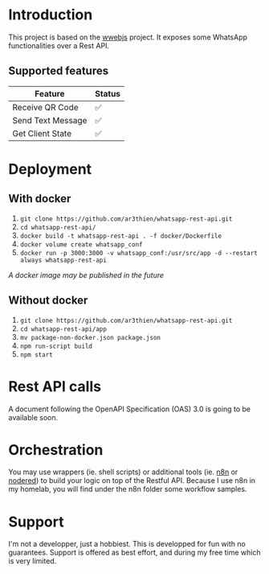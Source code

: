 # Introduction

This project is based on the [wwebjs](https://wwebjs.dev/) project. It exposes some WhatsApp functionalities over a Rest API.


## Supported features

| Feature  | Status |
|-------------|-------------|
| Receive QR Code |✅|
| Send Text Message |✅|
| Get Client State |✅|

# Deployment

## With docker

1. `git clone https://github.com/ar3thien/whatsapp-rest-api.git`
2. `cd whatsapp-rest-api/`
3. `docker build -t whatsapp-rest-api . -f docker/Dockerfile`
4. `docker volume create whatsapp_conf`
4. `docker run -p 3000:3000 -v whatsapp_conf:/usr/src/app -d --restart always whatsapp-rest-api`

_A docker image may be published in the future_

## Without docker

1. `git clone https://github.com/ar3thien/whatsapp-rest-api.git`
2. `cd whatsapp-rest-api/app`
3. `mv package-non-docker.json package.json`
4. `npm run-script build`
5. `npm start`

# Rest API calls

A document following the OpenAPI Specification (OAS) 3.0 is going to be available soon.

# Orchestration

You may use wrappers (ie. shell scripts) or additional tools (ie. [n8n](https://n8n.io/) or [nodered](https://nodered.org/)) to build your logic on top of the Restful API.
Because I use n8n in my homelab, you will find under the n8n folder some workflow samples.

# Support

I'm not a developper, just a hobbiest. This is developped for fun with no guarantees. Support is offered as best effort, and during my free time which is very limited.